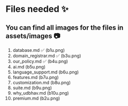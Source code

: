 # Files needed ✨

## You can find all images for the files in assets/images 📷

1. database.md ✅ (b1u.png)
2. domain_registrar.md ✅ (b3u.png)
3. our_policy.md ✅ (b4u.png)
4. ai.md (b5u.png)
5. language_support.md (b6u.png)
6. features.md (b7u.png)
7. customization.md (b8u.png)
8. suite.md (b9u.png)
9. why_udbhav.md (b10u.png)
10. premium.md (b2u.png)
